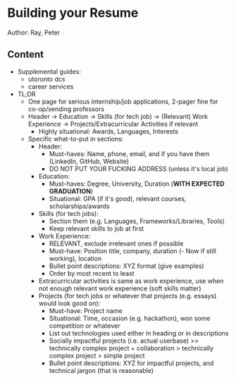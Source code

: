 # Building your Resume

Author: Ray, Peter

## Content

- Supplemental guides:
  - utoronto dcs
  - career services
- TL;DR
  - One page for serious internship/job applications, 2-pager fine for co-op/sending professors
  - Header -> Education -> Skills (for tech job) -> (Relevant) Work Experience -> Projects/Extracurricular Activities if relevant
    - Highly situational: Awards, Languages, Interests
  - Specific what-to-put in sections:
    - Header:
      - Must-haves: Name, phone, email, and if you have them (LinkedIn, GitHub, Website)
      - DO NOT PUT YOUR FUCKING ADDRESS (unless it's local job)
    - Education:
      - Must-haves: Degree, University, Duration (**WITH EXPECTED GRADUATION**)
      - Situational: GPA (if it's good), relevant courses, scholarships/awards
    - Skills (for tech jobs):
      - Section them (e.g. Languages, Frameworks/Libraries, Tools)
      - Keep relevant skills to job at first
    - Work Experience:
      - RELEVANT, exclude irrelevant ones if possible
      - Must-have: Position title, company, duration (- Now if still working), location
      - Bullet point descriptions: XYZ format (give examples)
      - Order by most recent to least
    - Extracurricular activities is same as work experience, use when not enough relevant work experience (soft skills matter)
    - Projects (for tech jobs or whatever that projects (e.g. essays) would look good on):
      - Must-have: Project name
      - Situational: Time, occasion (e.g. hackathon), won some competition or whatever
      - List out technologies used either in heading or in descriptions
      - Socially impactful projects (i.e. actual userbase) >> technically complex project + collaboration > technically complex project > simple project
      - Bullet point descriptions: XYZ for impactful projects, and technical jargon (that is reasonable)
